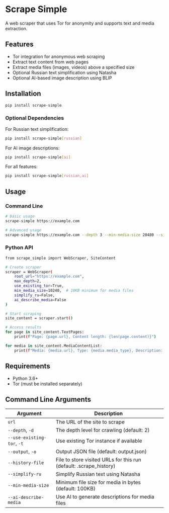 # Scrape Simple

A web scraper that uses Tor for anonymity and supports text and media extraction.

## Features

- Tor integration for anonymous web scraping
- Extract text content from web pages
- Extract media files (images, videos) above a specified size
- Optional Russian text simplification using Natasha
- Optional AI-based image description using BLIP

## Installation

```bash
pip install scrape-simple
```

### Optional Dependencies

For Russian text simplification:
```bash
pip install scrape-simple[russian]
```

For AI image descriptions:
```bash
pip install scrape-simple[ai]
```

For all features:
```bash
pip install scrape-simple[russian,ai]
```

## Usage

### Command Line
```bash
# Basic usage
scrape-simple https://example.com

# Advanced usage
scrape-simple https://example.com --depth 3 --min-media-size 20480 --simplify-ru --ai-describe-media
```

### Python API
```bash
from scrape_simple import WebScraper, SiteContent

# Create scraper
scraper = WebScraper(
    root_url="https://example.com",
    max_depth=2,
    use_existing_tor=True,
    min_media_size=10240,  # 10KB minimum for media files
    simplify_ru=False,
    ai_describe_media=False
)

# Start scraping
site_content = scraper.start()

# Access results
for page in site_content.TextPages:
    print(f"Page: {page.url}, Content length: {len(page.content)}")

for media in site_content.MediaContentList:
    print(f"Media: {media.url}, Type: {media.media_type}, Description: {media.description}")
```

## Requirements
- Python 3.6+
- Tor (must be installed separately)

## Command Line Arguments

| Argument | Description |
|----------|-------------|
| `url` | The URL of the site to scrape |
| `--depth`, `-d` | The depth level for crawling (default: 2) |
| `--use-existing-tor`, `-t` | Use existing Tor instance if available |
| `--output`, `-o` | Output JSON file (default: output.json) |
| `--history-file` | File to store visited URLs for this run (default: .scrape_history) |
| `--simplify-ru` | Simplify Russian text using Natasha |
| `--min-media-size` | Minimum file size for media in bytes (default: 100KB) |
| `--ai-describe-media` | Use AI to generate descriptions for media files |